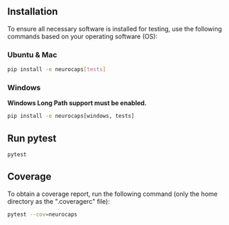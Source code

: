 ## Installation
To ensure all necessary software is installed for testing, use the following commands based on your operating software
(OS):

### Ubuntu & Mac
```bash
pip install -e neurocaps[tests]
```

### Windows
**Windows Long Path support must be enabled.**

```bash
pip install -e neurocaps[windows, tests]
```

## Run pytest
```bash
pytest
```

## Coverage
To obtain a coverage report, run the following command (only the home directory as the ".coveragerc" file):

```bash
pytest --cov=neurocaps
```
